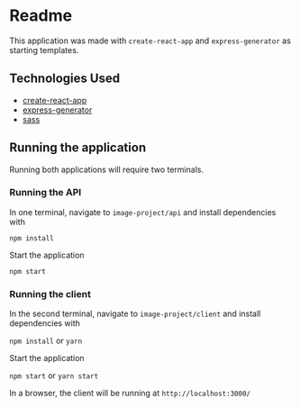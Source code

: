 Readme
======
This application was made with `create-react-app` and `express-generator` as starting templates.


Technologies Used
-----------------
- [create-react-app](https://github.com/facebook/create-react-app)
- [express-generator](https://expressjs.com/en/starter/generator.html)
- [sass](https://sass-lang.com/)


Running the application
-----------------------
Running both applications will require two terminals.

### Running the API
In one terminal, navigate to `image-project/api` and install dependencies with

`npm install`

Start the application

`npm start`


### Running the client
In the second terminal, navigate to `image-project/client` and install dependencies with

`npm install` or `yarn`

Start the application

`npm start` or `yarn start`

In a browser, the client will be running at `http://localhost:3000/`
